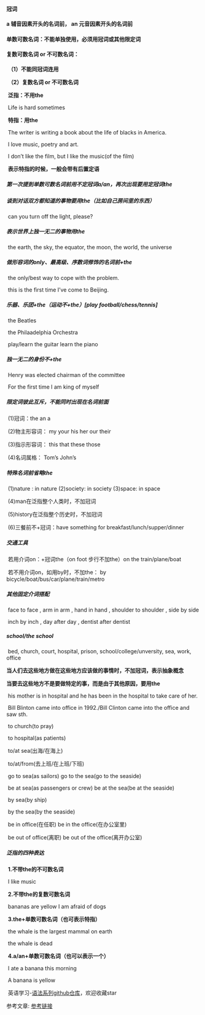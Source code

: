 #### 冠词

#### a 辅音因素开头的名词前， an 元音因素开头的名词前

#### 单数可数名词：不能单独使用，必须用冠词或其他限定词

#### 复数可数名词 or 不可数名词：

​     **（1）不能同冠词连用** <!-- more -->

​     **（2）复数名词 or 不可数名词** 

​          **泛指：不用the**

​                Life is hard sometimes

​          **特指：用the**

​                The writer is writing a book about the life of blacks in America.

​                I love music, poetry and art.

​                I don’t like the film, but I like the music(of the film)

​      	**表示特指的时候，一般会带有后置定语**

##### 第一次提到单数可数名词前用不定冠词a/an，再次出现要用定冠词the

##### 谈到对话双方都知道的事物要用the（比如自己房间里的东西）

​          can you turn off the light, please?

##### 表示世界上独一无二的事物用the

​          the earth, the sky, the equator, the moon, the world, the universe

##### 做形容词的only、最高级、序数词修饰的名词前+the

​          the only/best way to cope with the problem.

​          this is the first time I’ve come to Beijing.

##### 乐器、乐团+the（运动不+the）[play football/chess/tennis]

​          the Beatles

​          the Philaadelphia Orchestra

​          play/learn the guitar                  learn the piano

##### 独一无二的身份不+the

​          Henry was elected chairman of the committee

​          For the first time I am king of myself

##### 限定词彼此互斥，不能同时出现在名词前面

​          (1)冠词：the an a

​          (2)物主形容词： my your his her our their

​          (3)指示形容词： this that these those

​          (4)名词属格： Tom’s John’s

##### 特殊名词前省略the

​         (1)nature : in nature  (2)society: in society  (3)space: in space

​         (4)man在泛指整个人类时，不加冠词

​         (5)history在泛指整个历史时，不加冠词

​         (6)三餐前不+冠词：have something for breakfast/lunch/supper/dinner

#####  交通工具

​         若用介词on：+冠词the（on foot 步行不加the）on the train/plane/boat

​         若不用介词on，如用by时，不加the： by bicycle/boat/bus/car/plane/train/metro

##### 其他固定介词搭配

​         face to face , arm in arm , hand in hand , shoulder to shoulder , side by side

​         inch by inch , day after day , dentist after dentist

##### school/the school

​         bed, church, court, hospital, prison, school/college/unversity, sea, work, office

​         **当人们去这些地方做在这些地方应该做的事情时，不加冠词，表示抽象概念**

​         **当要去这些地方不是要做特定的事，而是由于其他原因，要用the**

​         his mother is in hospital and he has been in the hospital  to take care of her.

​         Bill Blinton came into office in 1992./Bill Clinton came into the office and saw sth.

​         to church(to pray)

​         to hospital(as patients)

​         to/at sea(出海/在海上)

​         to/at/from(去上班/在上班/下班)

​         go to sea(as sailors)            go to the sea(go to the seaside)

​         be at sea(as passengers or crew)            be at the sea(be at the seaside)

​         by sea(by ship)

​         by the sea(by the seaside)

​         be in office(在任职)            be in the office(在办公室里)

​         be out of office(离职)            be out of the office(离开办公室)

##### 泛指的四种表达 

​         **1.不带the的不可数名词**

​               I like music

​         **2.不带the的复数可数名词**

​               bananas are yellow    I am afraid of dogs

​         **3.the+单数可数名词（也可表示特指）**

​               the whale is the largest mammal  on earth

​               the whale is dead

​         **4.a/an+单数可数名词（也可以表示一个）**

​               I ate a banana this morning

​              A banana is yellow

​ 英语学习-[语法系列github仓库](https://github.com/removeif/english-learn)，欢迎收藏star 

参考文章:
[参考链接](https://github.com/yizutianya/English_Grammar_Learning)
         


